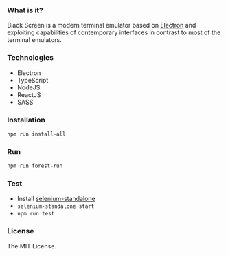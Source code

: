 ### What is it?

Black Screen is a modern terminal emulator based on [Electron](http://electron.atom.io/) and exploiting
capabilities of contemporary interfaces in contrast to most of the terminal emulators.

### Technologies

* Electron
* TypeScript
* NodeJS
* ReactJS
* SASS

### Installation

```bash
npm run install-all
```

### Run

```bash
npm run forest-run
```

### Test

* Install [selenium-standalone](https://github.com/vvo/selenium-standalone)
* `selenium-standalone start`
* `npm run test`

### License

The MIT License.
